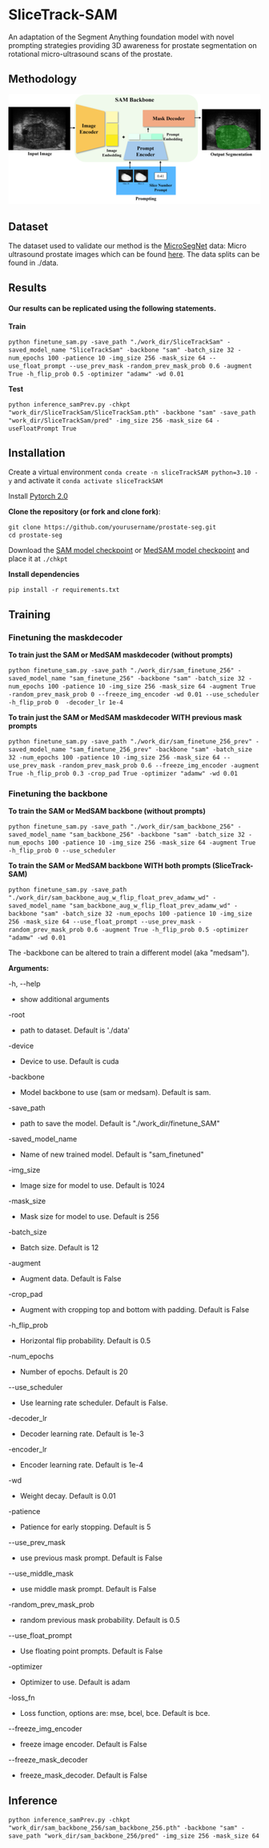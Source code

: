 # SliceTrack-SAM
An adaptation of the Segment Anything foundation model with novel prompting strategies providing 3D awareness for prostate segmentation on rotational micro-ultrasound scans of the prostate.

## Methodology
![SliceTrack-SAM Methodology](./docs/sliceTrack-sam_arch_prompt.png)

## Dataset
The dataset used to validate our method is the [MicroSegNet](https://github.com/mirthAI/MicroSegNet) data: Micro ultrasound prostate images which can be found [here](https://zenodo.org/records/10475293). The data splits can be found in ./data. 

## Results
#### Our results can be replicated using the following statements.
**Train**
```
python finetune_sam.py -save_path "./work_dir/SliceTrackSam" -saved_model_name "SliceTrackSam" -backbone "sam" -batch_size 32 -num_epochs 100 -patience 10 -img_size 256 -mask_size 64 --use_float_prompt --use_prev_mask -random_prev_mask_prob 0.6 -augment True -h_flip_prob 0.5 -optimizer "adamw" -wd 0.01
```
**Test**
```
python inference_samPrev.py -chkpt "work_dir/SliceTrackSam/SliceTrackSam.pth" -backbone "sam" -save_path "work_dir/SliceTrackSam/pred" -img_size 256 -mask_size 64 -useFloatPrompt True
```

## Installation
Create a virtual environment `conda create -n sliceTrackSAM python=3.10 -y` and activate it `conda activate sliceTrackSAM`

Install [Pytorch 2.0](https://pytorch.org/get-started/locally/)

**Clone the repository (or fork and clone fork)**:

```
git clone https://github.com/yourusername/prostate-seg.git
cd prostate-seg
```
Download the [SAM model checkpoint](https://github.com/facebookresearch/segment-anything?tab=readme-ov-file#model-checkpoints) or [MedSAM model checkpoint](https://drive.google.com/drive/folders/1ETWmi4AiniJeWOt6HAsYgTjYv_fkgzoN?usp=drive_link) and place it at `./chkpt`

**Install dependencies**
```
pip install -r requirements.txt
```


## Training

### Finetuning the maskdecoder 
**To train just the SAM or MedSAM maskdecoder (without prompts)**
```
python finetune_sam.py -save_path "./work_dir/sam_finetune_256" -saved_model_name "sam_finetune_256" -backbone "sam" -batch_size 32 -num_epochs 100 -patience 10 -img_size 256 -mask_size 64 -augment True -random_prev_mask_prob 0 --freeze_img_encoder -wd 0.01 --use_scheduler -h_flip_prob 0  -decoder_lr 1e-4
```

**To train just the SAM or MedSAM maskdecoder WITH previous mask prompts**
```
python finetune_sam.py -save_path "./work_dir/sam_finetune_256_prev" -saved_model_name "sam_finetune_256_prev" -backbone "sam" -batch_size 32 -num_epochs 100 -patience 10 -img_size 256 -mask_size 64 --use_prev_mask -random_prev_mask_prob 0.6 --freeze_img_encoder -augment True -h_flip_prob 0.3 -crop_pad True -optimizer "adamw" -wd 0.01
```

### Finetuning the backbone 
**To train the SAM or MedSAM backbone (without prompts)**
```
python finetune_sam.py -save_path "./work_dir/sam_backbone_256" -saved_model_name "sam_backbone_256" -backbone "sam" -batch_size 32 -num_epochs 100 -patience 10 -img_size 256 -mask_size 64 -augment True -h_flip_prob 0 --use_scheduler

```

**To train the SAM or MedSAM backbone WITH both prompts (SliceTrack-SAM)**
```
python finetune_sam.py -save_path "./work_dir/sam_backbone_aug_w_flip_float_prev_adamw_wd" -saved_model_name "sam_backbone_aug_w_flip_float_prev_adamw_wd" -backbone "sam" -batch_size 32 -num_epochs 100 -patience 10 -img_size 256 -mask_size 64 --use_float_prompt --use_prev_mask -random_prev_mask_prob 0.6 -augment True -h_flip_prob 0.5 -optimizer "adamw" -wd 0.01

```

The -backbone can be altered to train a different model (aka "medsam").

**Arguments:**  

-h, --help          
* show additional arguments

-root
* path to dataset. Default is './data'

-device
* Device to use. Default is cuda

-backbone
* Model backbone to use (sam or medsam). Default is sam.

-save_path
* path to save the model. Default is "./work_dir/finetune_SAM"

-saved_model_name
* Name of new trained model. Default is "sam_finetuned"

-img_size
* Image size for model to use. Default is 1024

-mask_size
* Mask size for model to use. Default is 256

-batch_size
* Batch size. Default is 12

-augment  
* Augment data. Default is False
  
-crop_pad  
* Augment with cropping top and bottom with padding. Default is False
    
-h_flip_prob
* Horizontal flip probability. Default is 0.5
  
-num_epochs
* Number of epochs. Default is 20

--use_scheduler
* Use learning rate scheduler. Default is False.

-decoder_lr
* Decoder learning rate. Default is 1e-3

-encoder_lr
* Encoder learning rate. Default is 1e-4

-wd
* Weight decay. Default is 0.01

-patience
* Patience for early stopping. Default is 5

--use_prev_mask
* use previous mask prompt. Default is False

--use_middle_mask
* use middle mask prompt. Default is False

-random_prev_mask_prob
* random previous mask probability. Default is 0.5

--use_float_prompt
* Use floating point prompts. Default is False

-optimizer
* Optimizer to use. Default is adam

-loss_fn
* Loss function, options are: mse, bcel, bce. Default is bce.
  
--freeze_img_encoder
* freeze image encoder. Default is False

--freeze_mask_decoder
* freeze_mask_decoder. Default is False



## Inference
```
python inference_samPrev.py -chkpt "work_dir/sam_backbone_256/sam_backbone_256.pth" -backbone "sam" -save_path "work_dir/sam_backbone_256/pred" -img_size 256 -mask_size 64
```
